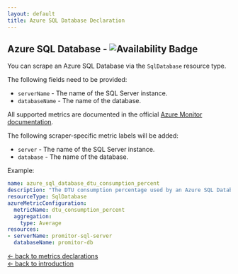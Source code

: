 ```yaml
---
layout: default
title: Azure SQL Database Declaration
---
```


## Azure SQL Database - ![Availability Badge](https://img.shields.io/badge/Available%20Starting-v1.1.0-green.svg)

You can scrape an Azure SQL Database via the `SqlDatabase` resource type.

The following fields need to be provided:

- `serverName` - The name of the SQL Server instance.
- `databaseName` - The name of the database.

All supported metrics are documented in the official [Azure Monitor documentation](https://docs.microsoft.com/en-us/azure/azure-monitor/platform/metrics-supported#microsoftsqlserversdatabases).

The following scraper-specific metric labels will be added:

- `server` - The name of the SQL Server instance.
- `database` - The name of the database.

Example:

```yaml
name: azure_sql_database_dtu_consumption_percent
description: "The DTU consumption percentage used by an Azure SQL Database."
resourceType: SqlDatabase
azureMetricConfiguration:
  metricName: dtu_consumption_percent
  aggregation:
    type: Average
resources:
- serverName: promitor-sql-server
  databaseName: promitor-db
```

<!-- markdownlint-disable MD033 -->
[&larr; back to metrics declarations](/configuration/v1.x/metrics)<br />
[&larr; back to introduction](/)
<!-- markdownlint-enable -->
